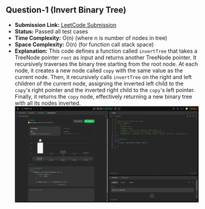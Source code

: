 ## Question-1 (Invert Binary Tree)

- **Submission Link:** [LeetCode Submission](https://leetcode.com/problems/invert-binary-tree/submissions/982845364/)
- **Status:** Passed all test cases
- **Time Complexity:** O(n) (where n is number of nodes in tree)
- **Space Complexity:** O(n) (for function call stack space)
- **Explanation:** This code defines a function called `invertTree` that takes a TreeNode pointer `root` as input and returns another TreeNode pointer. It recursively traverses the binary tree starting from the root node. At each node, it creates a new node called `copy` with the same value as the current node. Then, it recursively calls `invertTree` on the right and left children of the current node, assigning the inverted left child to the `copy`'s right pointer and the inverted right child to the `copy`'s left pointer. Finally, it returns the `copy` node, effectively returning a new binary tree with all its nodes inverted.
  ![Submission Photo](./image.png)
